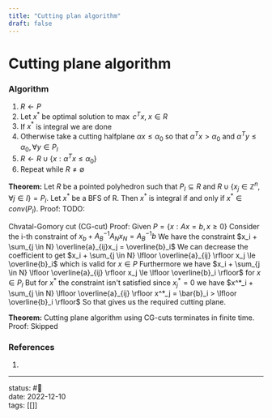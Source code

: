 ```yaml
---
title: "Cutting plan algorithm"
draft: false
---
```

# Cutting plane algorithm

### Algorithm
1. $R \leftarrow P$
2. Let $x^*$ be optimal solution to $\max \; c^T x, \; x \in R$
3. If $x^*$ is integral we are done
4. Otherwise take a cutting halfplane $\alpha x \leq \alpha_0$ so that $\alpha^Tx > \alpha_0$ and $\alpha^Ty \leq \alpha_0, \forall y \in P_I$
5. $R \leftarrow R \cup \{x : \alpha^Tx \leq \alpha_0 \}$
6. Repeat while $R \neq \emptyset$

**Theorem:** Let  $R$ be a pointed polyhedron such that $P_I \subseteq R$ and $R \cup \{x_j \in \mathbb{Z}^n, \forall j \in I \} = P_I$. Let $x^*$ be a BFS of R. Then $x^*$ is integral if and only if $x^* \in conv(P_I)$.
Proof: 
TODO:

Chvatal-Gomory cut (CG-cut)
Proof:
Given $P = \{x : Ax = b, x \geq 0 \}$
Consider the i-th constraint of $x_b + A_B^{-1}A_Nx_N = A_B^{-1}b$
We have the constraint $x_i + \sum_{j \in N} \overline{a}_{ij}x_j = \overline{b}_i$
We can decrease the coefficient to get $x_i + \sum_{j \in N} \lfloor \overline{a}_{ij} \rfloor x_j \le \overline{b}_i$ which is valid for $x \in P$
Furthermore we have $x_i + \sum_{j \in N} \lfloor \overline{a}_{ij} \rfloor x_j \le \lfloor \overline{b}_i \rfloor$ for $x \in P_I$
But for $x^*$ the constraint isn't satisfied since $x^*_j = 0$ we have $x^*_i + \sum_{j \in N} \lfloor \overline{a}_{ij} \rfloor x^*_j = \bar{b}_i  > \lfloor \overline{b}_i \rfloor$
So that gives us the required cutting plane.

**Theorem:** Cutting plane algorithm using CG-cuts terminates in finite time. 
Proof: Skipped

### References
1. 

---
status: #🌱             
date: 2022-12-10           
tags: [[]] 

